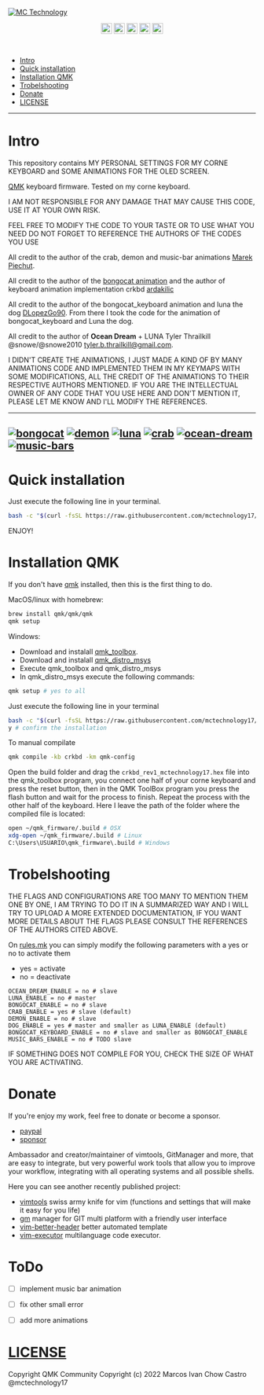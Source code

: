 [![MC Technology](https://github.com/mctechnology17/mctechnology17/blob/main/src/mctechnology_extendido.GIF)](https://www.youtube.com/channel/UC_mYh5PYPHBJ5YYUj8AIkcw)

<div align="center">

  [<img align="center" alt="MC Technology | YouTube" width="22px" src="https://github.com/mctechnology17/mctechnology17/blob/main/src/youtube.png" />][youtube]
  [<img align="center" alt="@mctechnology17 | Twitter" width="22px" src="https://github.com/mctechnology17/mctechnology17/blob/main/src/twitter.png" />][twitter]
  [<img align="center" alt="@mctechnology17 | Instagram" width="22px" src="https://github.com/mctechnology17/mctechnology17/blob/main/src/instagram.png" />][instagram]
  [<img align="center" alt="MC Technology17 | Facebook" width="22px" src="https://github.com/mctechnology17/mctechnology17/blob/main/src/facebook.png" />][facebook]
  [<img align="center" alt="@mctechnology17 | Reddit" width="22px" src="https://github.com/mctechnology17/mctechnology17/blob/main/src/reddit.png" />][reddit]

</div>
<br>

- [Intro](#Intro)
- [Quick installation](#Quick-installation)
- [Installation QMK](#Installation-QMK)
- [Trobelshooting](#Trobelshooting)
- [Donate](#Donate)
- [LICENSE](#LICENSE)

----

# Intro

This repository contains MY PERSONAL SETTINGS FOR MY CORNE KEYBOARD and SOME
ANIMATIONS FOR THE OLED SCREEN.

[QMK](https://github.com/qmk/qmk_firmware) keyboard firmware. Tested on my
corne keyboard.

I AM NOT RESPONSIBLE FOR ANY DAMAGE THAT MAY CAUSE THIS CODE, USE IT
AT YOUR OWN RISK.

FEEL FREE TO MODIFY THE CODE TO YOUR TASTE OR TO USE WHAT YOU NEED
DO NOT FORGET TO REFERENCE THE AUTHORS OF THE CODES YOU USE

All credit to the author of the crab, demon and music-bar animations
[Marek Piechut](https://github.com/marekpiechut/qmk-animations.git).

All credit to the author of the [bongocat animation](https://github.com/nwii/oledbongocat) and the
author of keyboard animation implementation crkbd [ardakilic](https://github.com/qmk/qmk_firmware/tree/master/keyboards/crkbd/keymaps/ardakilic)

All credit to the author of the bongocat_keyboard animation and luna the dog
[DLopezGo90](https://www.youtube.com/watch?v=XD8rC4zkc6Q&list=PLq8VOFVQEynRsCf92ElMUzynXF0p9LZ-0&index=10&ab_channel=DLopezGo90).
From there I took the code for the animation of bongocat_keyboard and Luna the
dog.

All credit to the author of **Ocean Dream** + LUNA Tyler Thrailkill
@snowe/@snowe2010 <tyler.b.thrailkill@gmail.com>.

I DIDN'T CREATE THE ANIMATIONS, I JUST MADE A KIND OF BY MANY ANIMATIONS CODE
AND IMPLEMENTED THEM IN MY KEYMAPS WITH SOME MODIFICATIONS, ALL THE CREDIT OF
THE ANIMATIONS TO THEIR RESPECTIVE AUTHORS MENTIONED. IF YOU ARE THE
INTELLECTUAL OWNER OF ANY CODE THAT YOU USE HERE AND DON'T MENTION IT, PLEASE
LET ME KNOW AND I'LL MODIFY THE REFERENCES.

---
[![bongocat](https://github.com/mctechnology17/mctechnology17/blob/main/src/bongocat_mc.GIF)](https://www.youtube.com/channel/UC_mYh5PYPHBJ5YYUj8AIkcw)
[![demon](https://github.com/mctechnology17/mctechnology17/blob/main/src/demon_mc.GIF)](https://www.youtube.com/channel/UC_mYh5PYPHBJ5YYUj8AIkcw)
[![luna](https://github.com/mctechnology17/mctechnology17/blob/main/src/luna_mc.GIF)](https://www.youtube.com/channel/UC_mYh5PYPHBJ5YYUj8AIkcw)
[![crab](https://github.com/mctechnology17/mctechnology17/blob/main/src/crab_mc.GIF)](https://www.youtube.com/channel/UC_mYh5PYPHBJ5YYUj8AIkcw)
[![ocean-dream](https://github.com/mctechnology17/mctechnology17/blob/main/src/ocean-dream_mc.GIF)](https://www.youtube.com/channel/UC_mYh5PYPHBJ5YYUj8AIkcw)
[![music-bars](https://github.com/mctechnology17/mctechnology17/blob/main/src/music-bars_mc.GIF)](https://www.youtube.com/channel/UC_mYh5PYPHBJ5YYUj8AIkcw)
---

# Quick installation
Just execute the following line in your terminal.
```bash
bash -c "$(curl -fsSL https://raw.githubusercontent.com/mctechnology17/qmk-config/main/setup.sh)"
```
ENJOY!

# Installation QMK
If you don't have [qmk](https://docs.qmk.fm/#/cli) installed, then this is the first thing to do.

MacOS/linux with homebrew:
```bash
brew install qmk/qmk/qmk
qmk setup
```

Windows:
 - Download and instalall [qmk_toolbox](https://github.com/qmk/qmk_toolbox/releases).
 - Download and instalall [qmk_distro_msys](https://github.com/qmk/qmk_distro_msys/releases)
 - Execute qmk_toolbox and qmk_distro_msys
 - In qmk_distro_msys execute the following commands:
```bash
qmk setup # yes to all
```

Just execute the following line in your terminal
```bash
bash -c "$(curl -fsSL https://raw.githubusercontent.com/mctechnology17/qmk-config/main/setup.sh)"
y # confirm the installation
```

To manual compilate
```bash
qmk compile -kb crkbd -km qmk-config
```

Open the build folder and drag the `crkbd_rev1_mctechnology17.hex` file into
the qmk_toolbox program, you connect one half of your corne keyboard and press
the reset button, then in the QMK ToolBox program you press the
flash button and wait for the process to finish. Repeat the process with the
other half of the keyboard. Here I leave the path of the folder where the
compiled file is located:

```bash
open ~/qmk_firmware/.build # OSX
xdg-open ~/qmk_firmware/.build # Linux
C:\Users\USUARIO\qmk_firmware\.build # Windows
```

# Trobelshooting
THE FLAGS AND CONFIGURATIONS ARE TOO MANY TO MENTION THEM ONE BY ONE, I AM
TRYING TO DO IT IN A SUMMARIZED WAY AND I WILL TRY TO UPLOAD A MORE EXTENDED
DOCUMENTATION, IF YOU WANT MORE DETAILS ABOUT THE FLAGS PLEASE CONSULT THE
REFERENCES OF THE AUTHORS CITED ABOVE.

On [rules.mk](./rules.mk) you can simply modify the following parameters with a
yes or no to activate them

- yes = activate
- no = deactivate
```make
OCEAN_DREAM_ENABLE = no # slave
LUNA_ENABLE = no # master
BONGOCAT_ENABLE = no # slave
CRAB_ENABLE = yes # slave (default)
DEMON_ENABLE = no # slave
DOG_ENABLE = yes # master and smaller as LUNA_ENABLE (default)
BONGOCAT_KEYBOARD_ENABLE = no # slave and smaller as BONGOCAT_ENABLE
MUSIC_BARS_ENABLE = no # TODO slave
```
IF SOMETHING DOES NOT COMPILE FOR YOU, CHECK THE SIZE OF WHAT YOU ARE ACTIVATING.

# Donate
If you're enjoy my work, feel free to donate or become a sponsor.
- [paypal]
- [sponsor]

Ambassador and creator/maintainer of vimtools, GitManager and more,
that are easy to integrate, but very powerful work tools that allow you to
improve your workflow, integrating with all operating systems and all
possible shells.

Here you can see another recently published project:
- [vimtools] swiss army knife for vim (functions and settings that will make it easy for you life)
- [gm] manager for GIT multi platform with a friendly user interface
- [vim-better-header] better automated template
- [vim-executor] multilanguage code executor.

# ToDo

- [ ] implement music bar animation
- [ ] fix other small error
- [ ] add more animations


# [LICENSE](LICENSE)

Copyright QMK Community
Copyright (c) 2022 Marcos Ivan Chow Castro @mctechnology17

[twitter]: https://twitter.com/mctechnology17
[youtube]: https://www.youtube.com/c/mctechnology17
[instagram]: https://www.instagram.com/mctechnology17/
[facebook]: https://m.facebook.com/mctechnology17/
[reddit]:https://www.reddit.com/user/mctechnology17

[vim-executor]: https://github.com/mctechnology17/vim-executor
[vim-better-header]: https://github.com/mctechnology17/vim-better-header
[gm]: https://github.com/mctechnology17/gm
[vimtools]: https://github.com/mctechnology17/vimtools
[jailbreakrepo]: https://mctechnology17.github.io/
[uiglitch]: https://repo.packix.com/package/com.mctechnology.uiglitch/
[uiswitches]: https://repo.packix.com/package/com.mctechnology.uiswitches/
[uibadge]: https://repo.packix.com/package/com.mctechnology.uibadge/
[youtuberepo]: https://github.com/mctechnology17/youtube_repo_mc_technology
[sponsor]: https://github.com/sponsors/mctechnology17
[paypal]: https://www.paypal.me/mctechnology17
[readline]: https://github.com/PowerShell/PSReadLine/blob/master/README.md

